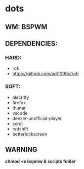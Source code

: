 # dots

## WM: BSPWM

## DEPENDENCIES:

### HARD:
- rofi
- https://github.com/adi1090x/rofi

### SOFT:
- alacritty
- firefox
- thunar
- vscode
- deezer-unofficial-player
- scrot
- redshift
- betterlockscreen

## WARNING
**chmod +x bspmw & scripts folder**
